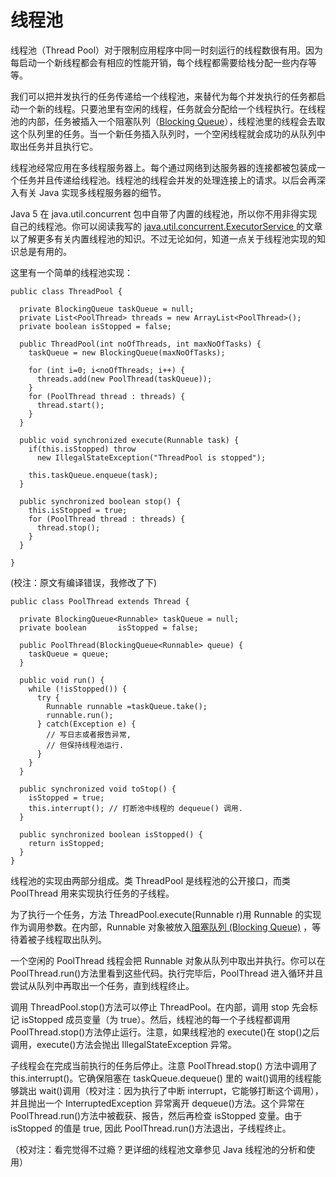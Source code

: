 # 线程池

线程池（Thread Pool）对于限制应用程序中同一时刻运行的线程数很有用。因为每启动一个新线程都会有相应的性能开销，每个线程都需要给栈分配一些内存等等。

我们可以把并发执行的任务传递给一个线程池，来替代为每个并发执行的任务都启动一个新的线程。只要池里有空闲的线程，任务就会分配给一个线程执行。在线程池的内部，任务被插入一个阻塞队列（[Blocking Queue](blocking-queues.md)），线程池里的线程会去取这个队列里的任务。当一个新任务插入队列时，一个空闲线程就会成功的从队列中取出任务并且执行它。

线程池经常应用在多线程服务器上。每个通过网络到达服务器的连接都被包装成一个任务并且传递给线程池。线程池的线程会并发的处理连接上的请求。以后会再深入有关 Java 实现多线程服务器的细节。

Java 5 在 java.util.concurrent 包中自带了内置的线程池，所以你不用非得实现自己的线程池。你可以阅读我写的 [java.util.concurrent.ExecutorService ](http://tutorials.jenkov.com/java-util-concurrent/executorservice.html)的文章以了解更多有关内置线程池的知识。不过无论如何，知道一点关于线程池实现的知识总是有用的。

这里有一个简单的线程池实现：

```
public class ThreadPool {

  private BlockingQueue taskQueue = null;
  private List<PoolThread> threads = new ArrayList<PoolThread>();
  private boolean isStopped = false;

  public ThreadPool(int noOfThreads, int maxNoOfTasks) {
    taskQueue = new BlockingQueue(maxNoOfTasks);

    for (int i=0; i<noOfThreads; i++) {
      threads.add(new PoolThread(taskQueue));
    }
    for (PoolThread thread : threads) {
      thread.start();
    }
  }

  public void synchronized execute(Runnable task) {
    if(this.isStopped) throw
      new IllegalStateException("ThreadPool is stopped");

    this.taskQueue.enqueue(task);
  }

  public synchronized boolean stop() {
    this.isStopped = true;
    for (PoolThread thread : threads) {
      thread.stop();
    }
  }

}
```

(校注：原文有编译错误，我修改了下)

```
public class PoolThread extends Thread {

  private BlockingQueue<Runnable> taskQueue = null;
  private boolean       isStopped = false;

  public PoolThread(BlockingQueue<Runnable> queue) {
    taskQueue = queue;
  }

  public void run() {
    while (!isStopped()) {
      try {
        Runnable runnable =taskQueue.take();
        runnable.run();
      } catch(Exception e) {
        // 写日志或者报告异常,
        // 但保持线程池运行.
      }
    }
  }

  public synchronized void toStop() {
    isStopped = true;
    this.interrupt(); // 打断池中线程的 dequeue() 调用.
  }

  public synchronized boolean isStopped() {
    return isStopped;
  }
}
```

线程池的实现由两部分组成。类 ThreadPool 是线程池的公开接口，而类 PoolThread 用来实现执行任务的子线程。

为了执行一个任务，方法 ThreadPool.execute(Runnable r)用 Runnable 的实现作为调用参数。在内部，Runnable 对象被放入[阻塞队列 (Blocking Queue)](blocking-queues.md) ，等待着被子线程取出队列。

一个空闲的 PoolThread 线程会把 Runnable 对象从队列中取出并执行。你可以在 PoolThread.run()方法里看到这些代码。执行完毕后，PoolThread 进入循环并且尝试从队列中再取出一个任务，直到线程终止。

调用 ThreadPool.stop()方法可以停止 ThreadPool。在内部，调用 stop 先会标记 isStopped 成员变量（为 true）。然后，线程池的每一个子线程都调用 PoolThread.stop()方法停止运行。注意，如果线程池的 execute()在 stop()之后调用，execute()方法会抛出 IllegalStateException 异常。

子线程会在完成当前执行的任务后停止。注意 PoolThread.stop() 方法中调用了 this.interrupt()。它确保阻塞在 taskQueue.dequeue() 里的 wait()调用的线程能够跳出 wait()调用（校对注：因为执行了中断 interrupt，它能够打断这个调用），并且抛出一个 InterruptedException 异常离开 dequeue()方法。这个异常在 PoolThread.run()方法中被截获、报告，然后再检查 isStopped 变量。由于 isStopped 的值是 true, 因此 PoolThread.run()方法退出，子线程终止。

（校对注：看完觉得不过瘾？更详细的线程池文章参见 Java 线程池的分析和使用）
